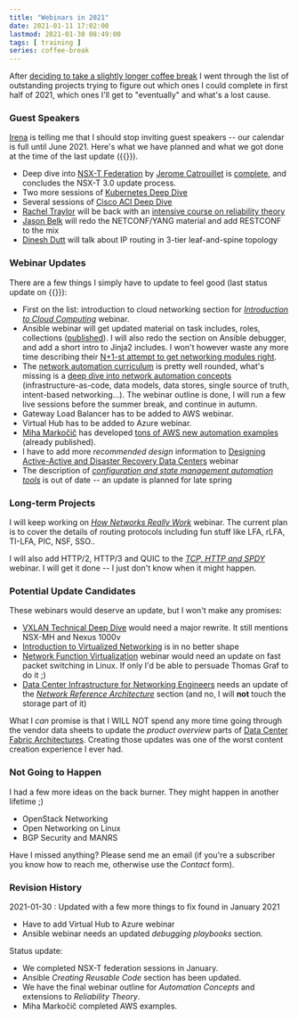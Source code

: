 ```yaml
---
title: "Webinars in 2021"
date: 2021-01-11 17:02:00
lastmod: 2021-01-30 08:49:00
tags: [ training ]
series: coffee-break
---
```

After [deciding to take a slightly longer coffee break](/2021/01/planning-coffee-break.html) I went through the list of outstanding projects trying to figure out which ones I could complete in first half of 2021, which ones I'll get to "eventually" and what's a lost cause.

### Guest Speakers

[Irena](https://www.ipspace.net/Team:Irena_Marcetic) is telling me that I should stop inviting guest speakers -- our calendar is full until June 2021. Here's what we have planned and what we got done at the time of the last update ({{<lastmod>}}).
<!--more-->
* Deep dive into [NSX-T Federation](https://www.ipspace.net/VMware_NSX_Technical_Deep_Dive) by [Jerome Catrouillet](https://www.ipspace.net/Author:Jerome_Catrouillet) is [complete](https://my.ipspace.net/bin/list?id=NSX#FEDERATION), and concludes the NSX-T 3.0 update process.
* Two more sessions of [Kubernetes Deep Dive](https://www.ipspace.net/Kubernetes_Networking_Deep_Dive)
* Several sessions of [Cisco ACI Deep Dive](https://www.ipspace.net/Cisco_ACI_Deep_Dive)
* [Rachel Traylor](https://www.ipspace.net/Author:Rachel_Traylor) will be back with an [intensive course on reliability theory](https://www.ipspace.net/Reliability_Theory:_Networking_through_a_Systems_Analysis_Lens)
* [Jason Belk](https://www.linkedin.com/in/jason-b-4ab11635/) will redo the NETCONF/YANG material and add RESTCONF to the mix
* [Dinesh Dutt](https://www.ipspace.net/Author:Dinesh_Dutt) will talk about IP routing in 3-tier leaf-and-spine topology

### Webinar Updates

There are a few things I simply have to update to feel good (last status update on {{<lastmod>}}):

* First on the list: introduction to cloud networking section for *[Introduction to Cloud Computing](https://www.ipspace.net/Introduction_to_Cloud_Computing)* webinar.
* Ansible webinar will get updated material on task includes, roles, collections ([published](https://my.ipspace.net/bin/list?id=Ansible#INCLUDES)). I will also redo the section on Ansible debugger, and add a short intro to Jinja2 includes. I won't however waste any more time describing their [N+1-st attempt to get networking modules right](https://my.ipspace.net/bin/get/Ansible/Errata-Network-Overview.md?doccode=Ansible).
* The [network automation curriculum](https://www.ipspace.net/Roadmap/Network_Automation_webinars) is pretty well rounded, what's missing is a [deep dive into network automation concepts](https://www.ipspace.net/Network_Automation_Concepts) (infrastructure-as-code, data models, data stores, single source of truth, intent-based networking...). The webinar outline is done, I will run a few live sessions before the summer break, and continue in autumn.
* Gateway Load Balancer has to be added to AWS webinar.
* Virtual Hub has to be added to Azure webinar.
* [Miha Markočič](https://www.ipspace.net/Team:Miha_Markocic) has developed [tons of AWS new automation examples](https://blog.ipspace.net/2021/01/aws-networking-automation-examples.html) (already published).
* I have to add more *recommended design* information to [Designing Active-Active and Disaster Recovery Data Centers](https://www.ipspace.net/Designing_Active-Active_and_Disaster_Recovery_Data_Centers) webinar
* The description of *[configuration and state management automation tools](https://my.ipspace.net/bin/list?id=NetTools#CONFIG)* is out of date -- an update is planned for late spring

### Long-term Projects

I will keep working on *[How Networks Really Work](https://www.ipspace.net/How_Networks_Really_Work)* webinar. The current plan is to cover the details of routing protocols including fun stuff like LFA, rLFA, TI-LFA, PIC, NSF, SSO.. 

I will also add HTTP/2, HTTP/3 and QUIC to the *[TCP, HTTP and SPDY](https://www.ipspace.net/TCP,_HTTP_and_SPDY)* webinar. I will get it done -- I just don't know when it might happen.

### Potential Update Candidates

These webinars would deserve an update, but I won't make any promises:

* [VXLAN Technical Deep Dive](https://www.ipspace.net/VXLAN_Technical_Deep_Dive) would need a major rewrite. It still mentions NSX-MH and Nexus 1000v
* [Introduction to Virtualized Networking](https://www.ipspace.net/Introduction_to_Virtualized_Networking) is in no better shape
* [Network Function Virtualization](https://www.ipspace.net/Network_Function_Virtualization) webinar would need an update on fast packet switching in Linux. If only I'd be able to persuade Thomas Graf to do it ;)
* [Data Center Infrastructure for Networking Engineers](https://www.ipspace.net/Data_Center_Infrastructure_for_Networking_Engineers) needs an update of the *[Network Reference Architecture](https://my.ipspace.net/bin/list?id=DC30#NETWORKING)* section (and no, I will **not** touch the storage part of it)

What I *can* promise is that I WILL NOT spend any more time going through the vendor data sheets to update the *product overview* parts of [Data Center Fabric Architectures](https://www.ipspace.net/Data_Center_Fabrics). Creating those updates was one of the worst content creation experience I ever had.

### Not Going to Happen

I had a few more ideas on the back burner. They might happen in another lifetime ;)

* OpenStack Networking
* Open Networking on Linux
* BGP Security and MANRS

Have I missed anything? Please send me an email (if you're a subscriber you know how to reach me, otherwise use the *Contact* form).

### Revision History

2021-01-30
: Updated with a few more things to fix found in January 2021
  * Have to add Virtual Hub to Azure webinar
  * Ansible webinar needs an updated _debugging playbooks_ section.
  
  Status update:
  * We completed NSX-T federation sessions in January.
  * Ansible _Creating Reusable Code_ section has been updated.
  * We have the final webinar outline for _Automation Concepts_ and extensions to _Reliability Theory_.
  * Miha Markočič completed AWS examples.


